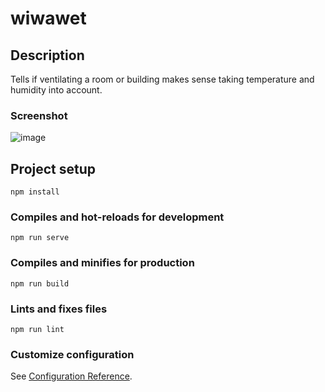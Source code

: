 # wiwawet

## Description
Tells if ventilating a room or building makes sense taking temperature and humidity into account.

### Screenshot
![image](https://user-images.githubusercontent.com/6859946/132358879-f84c667f-b2f0-4a20-857a-e365bb01a84f.png)


## Project setup
```
npm install
```

### Compiles and hot-reloads for development
```
npm run serve
```

### Compiles and minifies for production
```
npm run build
```

### Lints and fixes files
```
npm run lint
```

### Customize configuration
See [Configuration Reference](https://cli.vuejs.org/config/).
